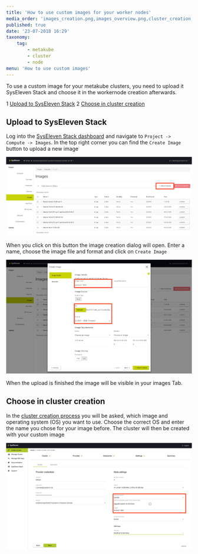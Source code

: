 ```yaml
---
title: 'How to use custom images for your worker nodes'
media_order: 'images_creation.png,images_overview.png,cluster_creation.png'
published: true
date: '23-07-2018 16:29'
taxonomy:
    tag:
        - metakube
        - cluster
        - node
menu: 'How to use custom images'
---
```


To use a custom image for your metakube clusters, you need to upload it SysEleven Stack and choose it in the workernode creation afterwards.

1 [Upload to SysEleven Stack](#upload-to-syseleven-stack)
2 [Choose in cluster creation](#choose-in-cluster-creation)

## Upload to SysEleven Stack

Log into the [SysEleven Stack dashboard](https://dashboard.cloud.syseleven.net/) and navigate to `Project -> Compute -> Images`. In the top right corner you can find the `Create Image` button to upload a new image

![Overview of the images tab](images_overview.png)

When you click on this button the image creation dialog will open. Enter a name, choose the image file and format and click on `Create Image`

![Image creation tab with filled out information](images_creation.png)

When the upload is finished the image will be visible in your images Tab.

## Choose in cluster creation

In the [cluster creation process](../02.create-a-cluster/default.en.md) you will be asked, which image and operating system (OS) you want to use. Choose the correct OS and enter the name you chose for your image before. The cluster will then be created with your custom image

![Cluster creation tab with custom image chosen](cluster_creation.png)
